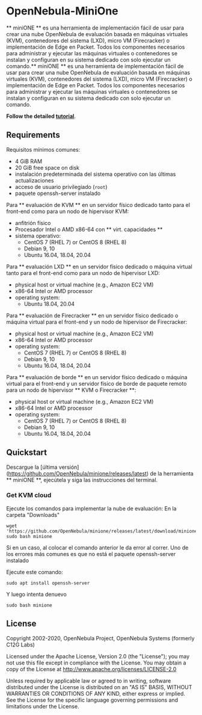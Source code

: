 # OpenNebula-MiniOne

** miniONE ** es una herramienta de implementación fácil de usar para crear una nube OpenNebula de evaluación basada en máquinas virtuales (KVM), contenedores del sistema (LXD), micro VM (Firecracker) o implementación de Edge en Packet. Todos los componentes necesarios para administrar y ejecutar las máquinas virtuales o contenedores se instalan y configuran en su sistema dedicado con solo ejecutar un comando.** miniONE ** es una herramienta de implementación fácil de usar para crear una nube OpenNebula de evaluación basada en máquinas virtuales (KVM), contenedores del sistema (LXD), micro VM (Firecracker) o implementación de Edge en Packet. Todos los componentes necesarios para administrar y ejecutar las máquinas virtuales o contenedores se instalan y configuran en su sistema dedicado con solo ejecutar un comando.

**Follow the detailed [tutorial](https://docs.opennebula.io/minione/)**.

## Requirements

Requisitos mínimos comunes:
- 4 GiB RAM
- 20 GiB free space on disk
- instalación predeterminada del sistema operativo con las últimas actualizaciones
- acceso de usuario privilegiado (`root`)
- paquete openssh-server instalado

Para ** evaluación de KVM ** en un servidor físico dedicado tanto para el front-end como para un nodo de hipervisor KVM:
- anfitrión físico
- Procesador Intel o AMD x86-64 con ** virt. capacidades **
- sistema operativo:
  - CentOS 7 (RHEL 7) or CentOS 8 (RHEL 8)
  - Debian 9, 10
  - Ubuntu 16.04, 18.04, 20.04

Para ** evaluación LXD ** en un servidor físico dedicado o máquina virtual tanto para el front-end como para un nodo de hipervisor LXD:
- physical host or virtual machine (e.g., Amazon EC2 VM)
- x86-64 Intel or AMD processor
- operating system:
  - Ubuntu 18.04, 20.04

Para ** evaluación de Firecracker ** en un servidor físico dedicado o máquina virtual para el front-end y un nodo de hipervisor de Firecracker:
- physical host or virtual machine (e.g., Amazon EC2 VM)
- x86-64 Intel or AMD processor
- operating system:
  - CentOS 7 (RHEL 7) or CentOS 8 (RHEL 8)
  - Debian 9, 10
  - Ubuntu 16.04, 18.04, 20.04

Para ** evaluación de borde ** en un servidor físico dedicado o máquina virtual para el front-end y un servidor físico de borde de paquete remoto para un nodo de hipervisor ** KVM o Firecracker **:

- physical host or virtual machine (e.g., Amazon EC2 VM)
- x86-64 Intel or AMD processor
- operating system:
  - CentOS 7 (RHEL 7) or CentOS 8 (RHEL 8)
  - Debian 9, 10
  - Ubuntu 16.04, 18.04, 20.04

## Quickstart


Descargue la [última versión] (https://github.com/OpenNebula/minione/releases/latest) de la herramienta ** miniONE **, ejecútela y siga las instrucciones del terminal.
### Get KVM cloud

Ejecute los comandos para implementar la nube de evaluación:
En la carpeta "Downloads"

```
wget 'https://github.com/OpenNebula/minione/releases/latest/download/minione'
sudo bash minione
```
Si en un caso, al colocar el comando anterior le da error al correr.
Uno de los errores más comunes es que no está el paquete openssh-server instalado

Ejecute este comando:


```
sudo apt install openssh-server
```

Y luego intenta denuevo

```
sudo bash minione
```


## License

Copyright 2002-2020, OpenNebula Project, OpenNebula Systems (formerly C12G Labs)

Licensed under the Apache License, Version 2.0 (the "License"); you may
not use this file except in compliance with the License. You may obtain
a copy of the License at http://www.apache.org/licenses/LICENSE-2.0

Unless required by applicable law or agreed to in writing, software
distributed under the License is distributed on an "AS IS" BASIS,
WITHOUT WARRANTIES OR CONDITIONS OF ANY KIND, either express or implied.
See the License for the specific language governing permissions and
limitations under the License.
